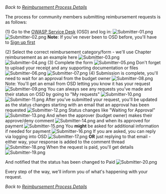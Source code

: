 *Back to [Reimbursement Process
Details](Reimbursement_Process_Details "wikilink")*

The process for community members submitting reimbursement requests is
as follows:

(1) Go to the [OWASP Service
Desk](https://owasporg.atlassian.net/servicedesk/customer/portals) (OSD)
and log in: ![Submitter-01.png](Submitter-01.png "Submitter-01.png")
![Submitter-02.png](Submitter-02.png "Submitter-02.png") **Note**: If
you've never been to OSD before, you'll have to [Sign up
first](OWASP_Service_Desk_Signup "wikilink")

(2) Select the correct reimbursement category/form - we'll use Chapter
reimbursement as an example here ![Submitter-03.png](Submitter-03.png
"Submitter-03.png") ![Submitter-04.png](Submitter-04.png
"Submitter-04.png") (3) Complete the form
![Submitter-05.png](Submitter-05.png "Submitter-05.png") Don't forget to
upload your receipt and any supporting documentation or files
![Submitter-06.png](Submitter-06.png "Submitter-06.png")
![Submitter-07.png](Submitter-07.png "Submitter-07.png") (4) Submission
is complete, you'll need to wait for an approval from the budget owner
![Submitter-08.png](Submitter-08.png "Submitter-08.png") Note: You'll
get an email from OSD letting you know it has your request
![Submitter-09.png](Submitter-09.png "Submitter-09.png") You can always
see any requests you've made and their status on OSD by going to "My
requests" ![Submitter-10.png](Submitter-10.png "Submitter-10.png")
![Submitter-11.png](Submitter-11.png "Submitter-11.png") After you've
submitted your request, you'll be updated as the status changes starting
with an email that an approval has been requested
![Submitter-12.png](Submitter-12.png "Submitter-12.png") Status changes
like "Waiting for Approval" ![Submitter-13.png](Submitter-13.png
"Submitter-13.png") And when the approver (budget owner) makes their
approve/deny comment ![Submitter-14.png](Submitter-14.png
"Submitter-14.png") and when its approved for payment
![Submitter-15.png](Submitter-15.png "Submitter-15.png") You **might**
be asked for additional information if needed for payment
![Submitter-16.png](Submitter-16.png "Submitter-16.png") If you are
asked, you can reply via logging into OSD
![Submitter-17.png](Submitter-17.png "Submitter-17.png") **OR** just
replying to that email - either way, your response is added to the
comment thread ![Submitter-18.png](Submitter-18.png "Submitter-18.png")
When the request is paid, you'll get details
![Submitter-19.png](Submitter-19.png "Submitter-19.png")

And notified that the status has been changed to Paid
![Submitter-20.png](Submitter-20.png "Submitter-20.png")

Every step of the way, we'll inform you of what's happening with your
request.

*Back to [Reimbursement Process
Details](Reimbursement_Process_Details "wikilink")*